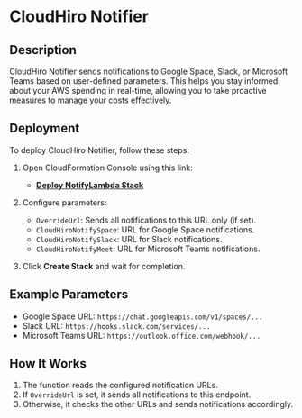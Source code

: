 # CloudHiro Notifier

## Description

CloudHiro Notifier sends notifications to Google Space, Slack, or Microsoft Teams based on user-defined parameters. This helps you stay informed about your AWS spending in real-time, allowing you to take proactive measures to manage your costs effectively.


## Deployment

To deploy CloudHiro Notifier, follow these steps:

1. Open CloudFormation Console using this link:
   - **[Deploy NotifyLambda Stack](https://us-east-2.console.aws.amazon.com/cloudformation/home?region=us-east-2#/stacks/create?stackName=CloudHiroNotifier&templateURL=https://cloudhiro-public.s3.us-east-2.amazonaws.com/CloudHiroNotifier.yaml)**

2. Configure parameters:
   - `OverrideUrl`: Sends all notifications to this URL only (if set).
   - `CloudHiroNotifySpace`: URL for Google Space notifications.
   - `CloudHiroNotifySlack`: URL for Slack notifications.
   - `CloudHiroNotifyMeet`: URL for Microsoft Teams notifications.

3. Click **Create Stack** and wait for completion.


## Example Parameters

- Google Space URL: `https://chat.googleapis.com/v1/spaces/...`
- Slack URL: `https://hooks.slack.com/services/...`
- Microsoft Teams URL: `https://outlook.office.com/webhook/...`


## How It Works

1. The function reads the configured notification URLs.
2. If `OverrideUrl` is set, it sends all notifications to this endpoint.
3. Otherwise, it checks the other URLs and sends notifications accordingly.

